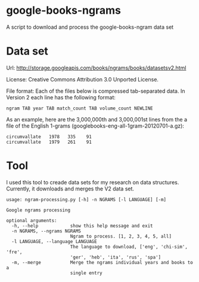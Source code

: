 # google-books-ngrams
A script to download and process the google-books-ngram data set


# Data set

Url: http://storage.googleapis.com/books/ngrams/books/datasetsv2.html 

License: Creative Commons Attribution 3.0 Unported License. 

File format: Each of the files below is compressed tab-separated data. In Version 2 each line has the following format:

    ngram TAB year TAB match_count TAB volume_count NEWLINE

As an example, here are the 3,000,000th and 3,000,001st lines from the a file of the English 1-grams (googlebooks-eng-all-1gram-20120701-a.gz):

    circumvallate   1978   335    91
    circumvallate   1979   261    91




# Tool

I used this tool to creade data sets for my research on data structures. Currently, it downloads and merges the V2 data set.

    usage: ngram-processing.py [-h] -n NGRAMS [-l LANGUAGE] [-m]

    Google ngrams processing

    optional arguments:
      -h, --help            show this help message and exit
      -n NGRAMS, --ngrams NGRAMS
                            Ngram to process. [1, 2, 3, 4, 5, all]
      -l LANGUAGE, --language LANGUAGE
                            The language to download, ['eng', 'chi-sim', 'fre',
                            'ger', 'heb', 'ita', 'rus', 'spa']
      -m, --merge           Merge the ngrams individual years and books to a
                            single entry
